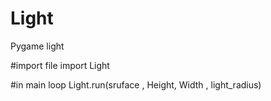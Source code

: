 # Light
Pygame light

#import file
import Light 

#in main loop
Light.run(sruface , Height, Width , light_radius)

